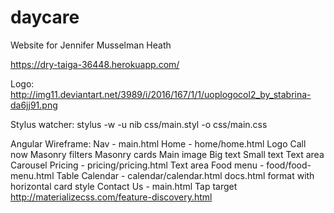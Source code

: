 # daycare
Website for Jennifer Musselman Heath

https://dry-taiga-36448.herokuapp.com/

Logo: http://img11.deviantart.net/3989/i/2016/167/1/1/uoplogocol2_by_stabrina-da6jj91.png

Stylus watcher: stylus -w -u nib css/main.styl -o css/main.css

Angular Wireframe:
Nav - main.html
	Home - home/home.html
		Logo
		Call now
		Masonry filters
		Masonry cards
			Main image
			Big text
			Small text
			Text area
			Carousel
	Pricing - pricing/pricing.html
		Text area
	Food menu - food/food-menu.html
		Table
	Calendar - calendar/calendar.html
		docs.html format with horizontal card style
Contact Us - main.html
	Tap target http://materializecss.com/feature-discovery.html